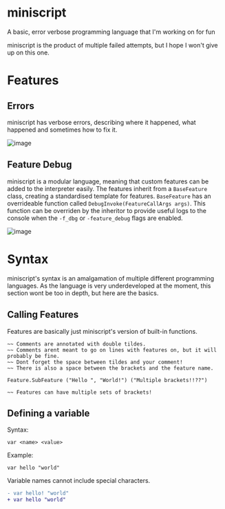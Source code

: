 # miniscript

A basic, error verbose programming language that I'm working on for fun

miniscript is the product of multiple failed attempts, but I hope I won't give up on this one.

# Features

## Errors

miniscript has verbose errors, describing where it happened, what happened and sometimes how to fix it.

![image](https://github.com/user-attachments/assets/fa8a6925-3053-4cd4-9494-c3e4a0bff726)

## Feature Debug

miniscript is a modular language, meaning that custom features can be added to the interpreter easily. The features inherit from a `BaseFeature` class, creating a standardised template for features. `BaseFeature` has an overrideable function called `DebugInvoke(FeatureCallArgs args)`. This function can be overriden by the inheritor to provide useful logs to the console when the `-f_dbg` or `-feature_debug` flags are enabled.

![image](https://github.com/user-attachments/assets/1d433b0f-5b30-42df-b095-cb490a5643f2)

# Syntax

miniscript's syntax is an amalgamation of multiple different programming languages. As the language is very underdeveloped at the moment, this section wont be too in depth, but here are the basics.

## Calling Features

Features are basically just miniscript's version of built-in functions.

```
~~ Comments are annotated with double tildes.
~~ Comments arent meant to go on lines with features on, but it will probably be fine.
~~ Dont forget the space between tildes and your comment!
~~ There is also a space between the brackets and the feature name.

Feature.SubFeature ("Hello ", "World!") ("Multiple brackets!!??")

~~ Features can have multiple sets of brackets!
```

## Defining a variable

Syntax: 

```
var <name> <value>
```

Example:

```
var hello "world"
```

Variable names cannot include special characters.

```diff
- var hello! "world"
+ var hello "world"
```
